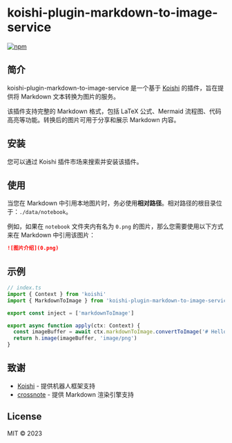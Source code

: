 # koishi-plugin-markdown-to-image-service

[![npm](https://img.shields.io/npm/v/koishi-plugin-markdown-to-image-service?style=flat-square)](https://www.npmjs.com/package/koishi-plugin-markdown-to-image-service)

## 简介

koishi-plugin-markdown-to-image-service 是一个基于 [Koishi](https://koishi.chat/) 的插件，旨在提供将 Markdown 文本转换为图片的服务。

该插件支持完整的 Markdown 格式，包括 LaTeX 公式、Mermaid 流程图、代码高亮等功能。转换后的图片可用于分享和展示 Markdown 内容。

## 安装

您可以通过 Koishi 插件市场来搜索并安装该插件。

## 使用

当您在 Markdown 中引用本地图片时，务必使用**相对路径**。相对路径的根目录位于：`./data/notebook`。

例如，如果在 `notebook` 文件夹内有名为 `0.png` 的图片，那么您需要使用以下方式来在 Markdown 中引用该图片：

```markdown
![图片介绍](0.png)
```

## 示例

```typescript
// index.ts
import { Context } from 'koishi'
import { MarkdownToImage } from 'koishi-plugin-markdown-to-image-service'

export const inject = ['markdownToImage']

export async function apply(ctx: Context) {
  const imageBuffer = await ctx.markdownToImage.convertToImage('# Hello')
  return h.image(imageBuffer, 'image/png')
}
```

## 致谢

- [Koishi](https://koishi.chat/) - 提供机器人框架支持
- [crossnote](https://github.com/shd101wyy/crossnote) - 提供 Markdown 渲染引擎支持

## License

MIT © 2023
